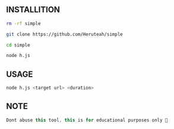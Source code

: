 ## INSTALLITION

```bash
rm -rf simple

git clone https://github.com/Heruteah/simple

cd simple

node h.js

```
## USAGE

```sh
node h.js <target url> <duration>
```

## NOTE

```javascript
Dont abuse this tool, this is for educational purposes only 🥺
```
